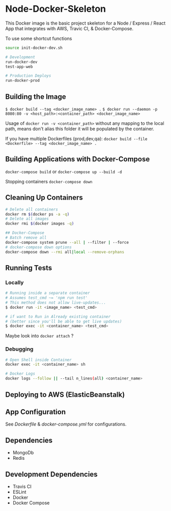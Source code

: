 # Node-Docker-Skeleton

This Docker image is the basic project skeleton for a Node / Express / React App that 
integrates with AWS, Travic CI, & Docker-Compose.

To use some shortcut functions

```bash
source init-docker-dev.sh

# Development
run-docker-dev
test-app-web

# Production Deploys
run-docker-prod
```

## Building the Image

`$ docker build --tag <docker_image_name> .`
`$ docker run --daemon -p 8080:80 -v <host_path>:<container_path> <docker_image_name>`

Usage of `docker run -v <container_path>` without any mapping to the local path, means don't alias this folder it will be populated by the container.

If you have multiple Dockerfiles (prod,dev,qa):
`docker build --file <Dockerfile> --tag <docker_image_name> .`

## Building Applications with Docker-Compose

`docker-compose build`
or
`docker-compose up --build -d`

Stopping containers
`docker-compose down`

## Cleaning Up Containers

```bash
# Delete all containers
docker rm $(docker ps -a -q)
# Delete all images
docker rmi $(docker images -q)

## Docker-Compose
# Batch remove all
docker-compose system prune --all | --filter | --force
# docker-compose down options
docker-compose down --rmi all|local --remove-orphans
```

## Running Tests

### Locally

```bash
# Running inside a separate container
# Assumes test_cmd ~= 'npm run test'
# This method does not allow live-updates...
$ docker run -it <image_name> <test_cmd>

# if want to Run in Already existing container 
# (better since you'll be able to get live updates)
$ docker exec -it <container_name> <test_cmd>
```

Maybe look into `docker attach` ?

### Debugging

```bash
# Open Shell inside Container
docker exec -it <container_name> sh

# Docker Logs
docker logs --follow || --tail n_lines(all) <container_name>
```

## Deploying to AWS (ElasticBeanstalk)

## App Configuration

See _Dockerfile_ & _docker-compose.yml_ for configurations.

## Dependencies

- MongoDb
- Redis

## Development Dependencies

- Travis CI
- ESLint
- Docker
- Docker Compose
